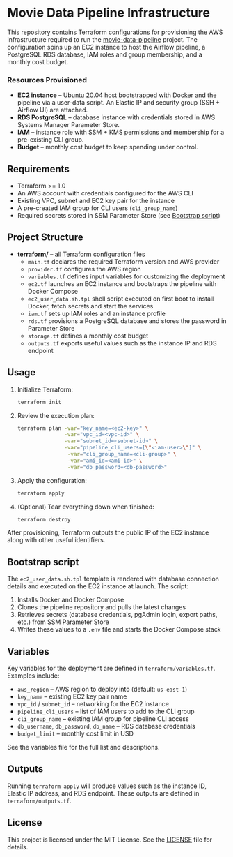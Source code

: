 # Movie Data Pipeline Infrastructure

This repository contains Terraform configurations for provisioning the AWS infrastructure required to run the [movie-data-pipeline](https://github.com/ranovoxo/movie-data-pipeline) project. The configuration spins up an EC2 instance to host the Airflow pipeline, a PostgreSQL RDS database, IAM roles and group membership, and a monthly cost budget.

### Resources Provisioned

* **EC2 instance** – Ubuntu 20.04 host bootstrapped with Docker and the pipeline via a user-data script. An Elastic IP and security group (SSH + Airflow UI) are attached.
* **RDS PostgreSQL** – database instance with credentials stored in AWS Systems Manager Parameter Store.
* **IAM** – instance role with SSM + KMS permissions and membership for a pre-existing CLI group.
* **Budget** – monthly cost budget to keep spending under control.

## Requirements

- Terraform >= 1.0
- An AWS account with credentials configured for the AWS CLI
- Existing VPC, subnet and EC2 key pair for the instance
- A pre-created IAM group for CLI users (`cli_group_name`)
- Required secrets stored in SSM Parameter Store (see [Bootstrap script](#bootstrap-script))

## Project Structure

- **terraform/** – all Terraform configuration files
  - `main.tf` declares the required Terraform version and AWS provider
  - `provider.tf` configures the AWS region
  - `variables.tf` defines input variables for customizing the deployment
  - `ec2.tf` launches an EC2 instance and bootstraps the pipeline with Docker Compose
  - `ec2_user_data.sh.tpl` shell script executed on first boot to install Docker, fetch secrets and start the services
  - `iam.tf` sets up IAM roles and an instance profile
  - `rds.tf` provisions a PostgreSQL database and stores the password in Parameter Store
  - `storage.tf` defines a monthly cost budget
  - `outputs.tf` exports useful values such as the instance IP and RDS endpoint

## Usage

1. Initialize Terraform:

   ```bash
   terraform init
   ```

2. Review the execution plan:

   ```bash
   terraform plan -var="key_name=<ec2-key>" \
                  -var="vpc_id=<vpc-id>" \
                  -var="subnet_id=<subnet-id>" \
                  -var="pipeline_cli_users=[\"<iam-user>\"]" \
                   -var="cli_group_name=<cli-group>" \
                   -var="ami_id=<ami-id>" \
                   -var="db_password=<db-password>"
   ```

3. Apply the configuration:

   ```bash
   terraform apply
   ```

4. (Optional) Tear everything down when finished:

   ```bash
   terraform destroy
   ```

After provisioning, Terraform outputs the public IP of the EC2 instance along with other useful identifiers.

## Bootstrap script

The `ec2_user_data.sh.tpl` template is rendered with database connection details and executed on the EC2 instance at launch. The script:

1. Installs Docker and Docker Compose
2. Clones the pipeline repository and pulls the latest changes
3. Retrieves secrets (database credentials, pgAdmin login, export paths, etc.) from SSM Parameter Store
4. Writes these values to a `.env` file and starts the Docker Compose stack

## Variables

Key variables for the deployment are defined in `terraform/variables.tf`. Examples include:

- `aws_region` – AWS region to deploy into (default: `us-east-1`)
- `key_name` – existing EC2 key pair name
- `vpc_id` / `subnet_id` – networking for the EC2 instance
- `pipeline_cli_users` – list of IAM users to add to the CLI group
- `cli_group_name` – existing IAM group for pipeline CLI access
- `db_username`, `db_password`, `db_name` – RDS database credentials
- `budget_limit` – monthly cost limit in USD

See the variables file for the full list and descriptions.

## Outputs

Running `terraform apply` will produce values such as the instance ID, Elastic IP address, and RDS endpoint. These outputs are defined in `terraform/outputs.tf`.

## License

This project is licensed under the MIT License. See the [LICENSE](LICENSE) file for details.

